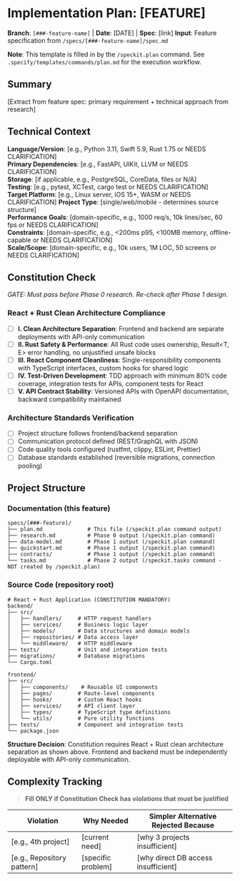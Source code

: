# Implementation Plan: [FEATURE]

**Branch**: `[###-feature-name]` | **Date**: [DATE] | **Spec**: [link]
**Input**: Feature specification from `/specs/[###-feature-name]/spec.md`

**Note**: This template is filled in by the `/speckit.plan` command. See `.specify/templates/commands/plan.md` for the execution workflow.

## Summary

[Extract from feature spec: primary requirement + technical approach from research]

## Technical Context

<!--
  ACTION REQUIRED: Replace the content in this section with the technical details
  for the project. The structure here is presented in advisory capacity to guide
  the iteration process.
-->

**Language/Version**: [e.g., Python 3.11, Swift 5.9, Rust 1.75 or NEEDS CLARIFICATION]  
**Primary Dependencies**: [e.g., FastAPI, UIKit, LLVM or NEEDS CLARIFICATION]  
**Storage**: [if applicable, e.g., PostgreSQL, CoreData, files or N/A]  
**Testing**: [e.g., pytest, XCTest, cargo test or NEEDS CLARIFICATION]  
**Target Platform**: [e.g., Linux server, iOS 15+, WASM or NEEDS CLARIFICATION]
**Project Type**: [single/web/mobile - determines source structure]  
**Performance Goals**: [domain-specific, e.g., 1000 req/s, 10k lines/sec, 60 fps or NEEDS CLARIFICATION]  
**Constraints**: [domain-specific, e.g., <200ms p95, <100MB memory, offline-capable or NEEDS CLARIFICATION]  
**Scale/Scope**: [domain-specific, e.g., 10k users, 1M LOC, 50 screens or NEEDS CLARIFICATION]

## Constitution Check

*GATE: Must pass before Phase 0 research. Re-check after Phase 1 design.*

### React + Rust Clean Architecture Compliance

- [ ] **I. Clean Architecture Separation**: Frontend and backend are separate deployments with API-only communication
- [ ] **II. Rust Safety & Performance**: All Rust code uses ownership, Result<T, E> error handling, no unjustified unsafe blocks
- [ ] **III. React Component Cleanliness**: Single-responsibility components with TypeScript interfaces, custom hooks for shared logic
- [ ] **IV. Test-Driven Development**: TDD approach with minimum 80% code coverage, integration tests for APIs, component tests for React
- [ ] **V. API Contract Stability**: Versioned APIs with OpenAPI documentation, backward compatibility maintained

### Architecture Standards Verification

- [ ] Project structure follows frontend/backend separation
- [ ] Communication protocol defined (REST/GraphQL with JSON)
- [ ] Code quality tools configured (rustfmt, clippy, ESLint, Prettier)
- [ ] Database standards established (reversible migrations, connection pooling)

## Project Structure

### Documentation (this feature)

```text
specs/[###-feature]/
├── plan.md              # This file (/speckit.plan command output)
├── research.md          # Phase 0 output (/speckit.plan command)
├── data-model.md        # Phase 1 output (/speckit.plan command)
├── quickstart.md        # Phase 1 output (/speckit.plan command)
├── contracts/           # Phase 1 output (/speckit.plan command)
└── tasks.md             # Phase 2 output (/speckit.tasks command - NOT created by /speckit.plan)
```

### Source Code (repository root)
<!--
  ACTION REQUIRED: Replace the placeholder tree below with the concrete layout
  for this feature. Delete unused options and expand the chosen structure with
  real paths (e.g., apps/admin, packages/something). The delivered plan must
  not include Option labels.
-->

```text
# React + Rust Application (CONSTITUTION MANDATORY)
backend/
├── src/
│   ├── handlers/     # HTTP request handlers
│   ├── services/     # Business logic layer
│   ├── models/       # Data structures and domain models
│   ├── repositories/ # Data access layer
│   └── middleware/   # HTTP middleware
├── tests/            # Unit and integration tests
├── migrations/       # Database migrations
└── Cargo.toml

frontend/
├── src/
│   ├── components/    # Reusable UI components
│   ├── pages/        # Route-level components
│   ├── hooks/        # Custom React hooks
│   ├── services/     # API client layer
│   ├── types/        # TypeScript type definitions
│   └── utils/        # Pure utility functions
├── tests/            # Component and integration tests
└── package.json
```

**Structure Decision**: Constitution requires React + Rust clean architecture separation as shown above. Frontend and backend must be independently deployable with API-only communication.

## Complexity Tracking

> **Fill ONLY if Constitution Check has violations that must be justified**

| Violation | Why Needed | Simpler Alternative Rejected Because |
|-----------|------------|-------------------------------------|
| [e.g., 4th project] | [current need] | [why 3 projects insufficient] |
| [e.g., Repository pattern] | [specific problem] | [why direct DB access insufficient] |
